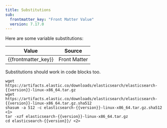 ```yaml
---
title: Substitutions
sub:
  frontmatter_key: "Front Matter Value"
  version: 7.17.0
---
```


Here are some variable substitutions:

| Value               | Source       |
| ------------------- | ------------ |
| {{frontmatter_key}} | Front Matter |

Substitutions should work in code blocks too.

```{code} sh
wget https://artifacts.elastic.co/downloads/elasticsearch/elasticsearch-{{version}}-linux-x86_64.tar.gz
wget https://artifacts.elastic.co/downloads/elasticsearch/elasticsearch-{{version}}-linux-x86_64.tar.gz.sha512
shasum -a 512 -c elasticsearch-{{version}}-linux-x86_64.tar.gz.sha512 <1>
tar -xzf elasticsearch-{{version}}-linux-x86_64.tar.gz
cd elasticsearch-{{version}}/ <2>
```

